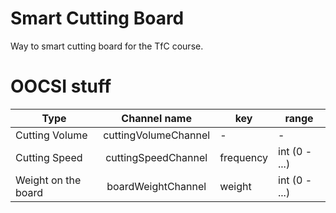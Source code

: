 
# Smart Cutting Board

Way to smart cutting board for the TfC course.

# OOCSI stuff

 
| Type	 | Channel name	 | key | range |
| --- 	 | :---: 		 | --- | --- |
| Cutting Volume | cuttingVolumeChannel | - | - |
| Cutting Speed | cuttingSpeedChannel | frequency | int (0 - ...) |
| Weight on the board | boardWeightChannel | weight | int (0 - ...)|

